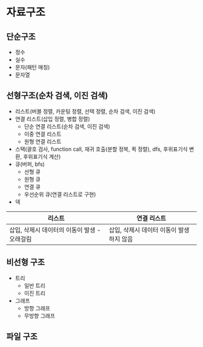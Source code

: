 # 자료구조

## 단순구조

- 정수
- 실수
- 문자(패턴 매칭)
- 문자열

## 선형구조(순차 검색, 이진 검색)

- 리스트(버블 정렬, 카운팅 정렬, 선택 정렬, 순차 검색, 이진 검색)
- 연결 리스트(삽입 정렬, 병합 정렬)
  - 단순 연결 리스트(순차 검색, 이진 검색)
  - 이중 연결 리스트
  - 원형 연결 리스트
- 스택(괄호 검사, function call, 재귀 호출(분할 정복, 퀵 정렬), dfs, 후위표기식 변환, 후위표기식 계산)
- 큐(버퍼, bfs)
  - 선형 큐
  - 원형 큐
  - 연결 큐
  - 우선순위 큐(연결 리스트로 구현)
- 덱

| 리스트                                       | 연결 리스트                              |
| -------------------------------------------- | ---------------------------------------- |
| 삽입, 삭제시 데이터의 이동이 발생 - 오래걸림 | 삽입, 삭제시 데이터 이동이 발생하지 않음 |



## 비선형 구조

- 트리
  - 일반 트리
  - 이진 트리
- 그래프
  - 방향 그래프
  - 무방향 그래프

## 파일 구조

